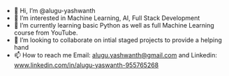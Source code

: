 - 👋 Hi, I’m @alugu-yashwanth
- 👀 I’m interested in Machine Learning, AI, Full Stack Development
- 🌱 I’m currently learning basic Python as well as full Machine Learning course from YouTube.
- 💞️ I’m looking to collaborate on intial staged projects to provide a helping hand 
- 📫 How to reach me Email: alugu.yashwanth@gmail.com and Linkedin: www.linkedin.com/in/alugu-yaswanth-955765268

<!---
alugu-yashwanth/alugu-yashwanth is a ✨ special ✨ repository because its `README.md` (this file) appears on your GitHub profile.
You can click the Preview link to take a look at your changes.
--->
